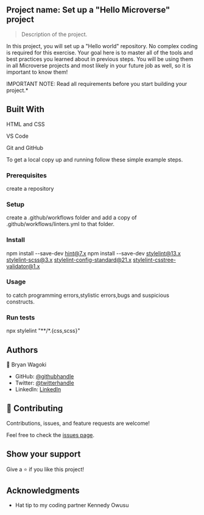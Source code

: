 
## Project name: Set up a "Hello Microverse" project

> Description of the project.

In this project, you will set up a "Hello world" repository. No complex coding is required for this exercise. Your goal here is to master all of the tools and best practices you learned about in previous steps. You will be using them in all Microverse projects and most likely in your future job as well, so it is important to know them!

IMPORTANT NOTE: Read all requirements before you start building your project.*

## Built With

HTML and CSS

VS Code

Git and GitHub

To get a local copy up and running follow these simple example steps.

### Prerequisites

create a repository

### Setup

create a .github/workflows folder and add a copy of .github/workflows/linters.yml to that folder.

### Install

npm install --save-dev hint@7.x
npm install --save-dev stylelint@13.x stylelint-scss@3.x stylelint-config-standard@21.x stylelint-csstree-validator@1.x

### Usage

to catch programming errors,stylistic errors,bugs and suspicious constructs.

### Run tests

npx stylelint "**/*.{css,scss}"

## Authors

👤 Bryan Wagoki

- GitHub: [@githubhandle](https://github.com/Peacefulkind)
- Twitter: [@twitterhandle](https://twitter.com/@BryanWagoki)
- LinkedIn: [LinkedIn](https://www.linkedin.com/in/bryan-wagoki-25003b24a)

## 🤝 Contributing

Contributions, issues, and feature requests are welcome!

Feel free to check the [issues page](https://github.com/Peacefulkind/Hello-World/issues).

## Show your support

Give a ⭐️ if you like this project!

## Acknowledgments

- Hat tip to my coding partner Kennedy Owusu
